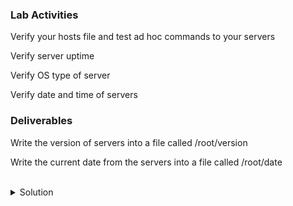 ### Lab Activities
Verify your hosts file and test ad hoc commands to your servers

Verify server uptime

Verify OS type of server

Verify date and time of servers

### Deliverables
Write the version of servers into a file called /root/version

Write the current date from the servers into a file called /root/date

<br>
<details>
<summary>Solution</summary>

```plain
cat /root/hosts
```{{exec}}

Check server uptime
```plain
ansible servers -i /root/hosts -m shell -a 'uptime'
```{{exec}}

Setup module gives so much information you can use during playbook execution.
```plain
ansible servers -i /root/hosts -m setup
```{{exec}}

Cut that output down a bit so you can just check the host distribution information
```plain
ansible servers -i /root/hosts -m setup -a 'filter=ansible_distribution'
```{{exec}}

Send this output to the required file
```plain
ansible servers -i /root/hosts -m setup -a 'filter=ansible_distribution' > /root/version
```{{exec}}

Cut that output down a bit so you can just check the host time information
```plain
ansible servers -i /root/hosts -m setup -a 'filter=ansible_date_time'
```{{exec}}

Send this output to the required file

Cut that output down a bit so you can just check the host information
```plain
ansible servers -i /root/hosts -m setup -a 'filter=ansible_date_time' > /root/date
```{{exec}}

</details>